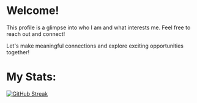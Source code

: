 # Welcome!

This profile is a glimpse into who I am and what interests me. Feel free to reach out and connect!

Let's make meaningful connections and explore exciting opportunities together!
# My Stats: 
[![GitHub Streak](https://streak-stats.demolab.com/?user=Nyae44)](https://git.io/streak-stats)


